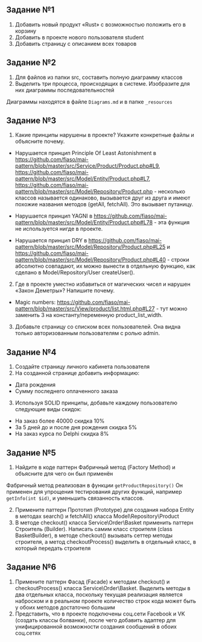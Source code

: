 ## Задание №1
1. Добавить новый продукт «Rust» с возможностью положить его в корзину
2. Добавить в проекте нового пользователя student
3. Добавить страницу с описанием всех товаров

## Задание №2
1. Для файлов из папки src, составить полную диаграмму классов
2. Выделить три процесса, происходящих в системе. Изобразите для них диаграммы последовательностей

Диаграммы находятся в файле `Diagrams.md` и в папке `_resources`

## Задание №3
1. Какие принципы нарушены в проекте? Укажите конкретные файлы и объясните почему.

- Нарушается принцип Principle Of Least Astonishment в https://github.com/fiaso/mai-pattern/blob/master/src/Service/Product/Product.php#L9, https://github.com/fiaso/mai-pattern/blob/master/src/Model/Entity/Product.php#L7, https://github.com/fiaso/mai-pattern/blob/master/src/Model/Repository/Product.php - несколько классов называется одинаково, вызывается друг из друга и имеют похожие названия методов (getAll, fetchAll). Это вызывает путаницу.

- Нарушается принцип YAGNI в https://github.com/fiaso/mai-pattern/blob/master/src/Model/Entity/Product.php#L78 - эта функция не используется нигде в проекте.

- Нарушается принцип DRY в https://github.com/fiaso/mai-pattern/blob/master/src/Model/Repository/Product.php#L25 и https://github.com/fiaso/mai-pattern/blob/master/src/Model/Repository/Product.php#L40 - строки абсолютно совпадают, их можно вынести в отдельную функцию, как сделано в Model/Repository/User createUser().

2. Где в проекте уместно избавиться от магических чисел и нарушен «Закон Деметры»? Напишите почему.

- Magic numbers:
https://github.com/fiaso/mai-pattern/blob/master/src/View/product/list.html.php#L27 - тут можно заменить 3 на константу/переменную product_list_width.


3. Добавьте страницу со списком всех пользователей. Она видна только авторизованным пользователям с ролью admin.

## Задание №4
1. Создайте страницу личного кабинета пользователя
2. На созданной странице добавить информацию:
* Дата рождения
* Сумму последнего оплаченного заказа
3. Используя SOLID принципы, добавьте каждому пользователю следующие виды скидок:
* На заказ более 40000 скидка 10%
* За 5 дней до и после дня рождения скидка 5%
* На заказ курса по Delphi скидка 8%

## Задание №5
1. Найдите в коде паттерн Фабричный метод (Factory Method) и объясните для чего он был применён

Фабричный метод реализован в функции `getProductRepository()` 
Он применен для упрощения тестирования других функций, например `getInfo(int $id)`, и уменьшить связанность классов.

2. Примените паттерн Прототип (Prototype) для создания набора Entity в методах search() и fetchAll() класса Model\Repository\Product
3. В методе checkout() класса Service\Order\Basket применить паттерн Строитель (Builder). Написать самим класс строителя (class BasketBuilder), в методе checkout() вызывать сеттер методы строителя, а метод checkoutProcess() выделить в отдельный класс, в который передать строителя

## Задание №6
1. Примените паттерн Фасад (Facade) к методам checkout() и checkoutProcess() класса Service\Order\Basket. Выделить методы в два отдельных класса, поскольку текущая реализация является наброском и в реальном проекте количество строк кода может быть у обоих методов достаточно большим
2. Представить, что в проекте подключены соц.сети Facebook и VK (создать классы болванки), после чего добавить адаптер для унифицированной возможности создания сообщений в обоих соц.сетях
